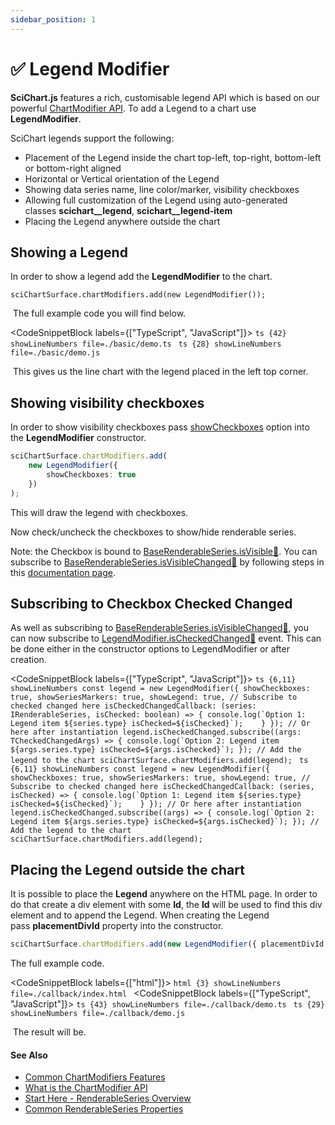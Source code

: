 ```yaml
---
sidebar_position: 1
---
```


# ✅ Legend Modifier

**SciChart.js** features a rich, customisable legend API which is based on our powerful [ChartModifier API](/docs/2d-charts/chart-modifier-api/chart-modifier-api-overview). To add a Legend to a chart use **LegendModifier**.

SciChart legends support the following:

*   Placement of the Legend inside the chart top-left, top-right, bottom-left or bottom-right aligned
*   Horizontal or Vertical orientation of the Legend
*   Showing data series name, line color/marker, visibility checkboxes
*   Allowing full customization of the Legend using auto-generated classes **scichart\_\_legend**, **scichart\_\_legend-item**
*   Placing the Legend anywhere outside the chart

Showing a Legend
----------------

In order to show a legend add the **LegendModifier** to the chart.

`sciChartSurface.chartModifiers.add(new LegendModifier());`

 The full example code you will find below.

<CodeSnippetBlock labels={["TypeScript", "JavaScript"]}>
    ```ts {42} showLineNumbers file=./basic/demo.ts
    ```
    ```ts {28} showLineNumbers file=./basic/demo.js
    ```
</CodeSnippetBlock>

 This gives us the line chart with the legend placed in the left top corner.

<CenteredImageWrapper
    src="/images/LegendModifier_1.png"
    alt="Legend Modifier Example"
/>

Showing visibility checkboxes
-----------------------------

In order to show visibility checkboxes pass [showCheckboxes](https://www.scichart.com/documentation/js/current/typedoc/classes/legendmodifier.html#showcheckboxes) option into the **LegendModifier** constructor.

```ts {3} showLineNumbers
sciChartSurface.chartModifiers.add(
    new LegendModifier({ 
        showCheckboxes: true 
    })
);
```

This will draw the legend with checkboxes.

Now check/uncheck the checkboxes to show/hide renderable series. 

<CenteredImageWrapper
    src="/images/LegendModifier_2.png"
    alt="Legend Modifier with Checkboxes Example"
/>

Note: the Checkbox is bound to [BaseRenderableSeries.isVisible:blue_book:](https://www.scichart.com/documentation/js/current/typedoc/classes/baserenderableseries.html#isvisible). You can subscribe to [BaseRenderableSeries.isVisibleChanged:blue_book:](https://www.scichart.com/documentation/js/current/typedoc/classes/baserenderableseries.html#isvisiblechanged) by following steps in this [documentation page](/docs/2d-charts/chart-types/common-series-apis/is-visible).

Subscribing to Checkbox Checked Changed
---------------------------------------

As well as subscribing to [BaseRenderableSeries.isVisibleChanged:blue_book:](https://www.scichart.com/documentation/js/current/typedoc/classes/baserenderableseries.html#isvisiblechanged), you can now subscribe to [LegendModifier.isCheckedChanged:blue_book:](https://www.scichart.com/documentation/js/current/typedoc/classes/legendmodifier.html#ischeckedchanged) event. This can be done either in the constructor options to LegendModifier or after creation.

<CodeSnippetBlock labels={["TypeScript", "JavaScript"]}>
    ```ts {6,11} showLineNumbers
    const legend = new LegendModifier({
        showCheckboxes: true,
        showSeriesMarkers: true,
        showLegend: true,
        // Subscribe to checked changed here
        isCheckedChangedCallback: (series: IRenderableSeries, isChecked: boolean) => {
            console.log(`Option 1: Legend item ${series.type} isChecked=${isChecked}`);   
        }
    });
    // Or here after instantiation
    legend.isCheckedChanged.subscribe((args: TCheckedChangedArgs) => {
        console.log(`Option 2: Legend item ${args.series.type} isChecked=${args.isChecked}`);
    });
    // Add the legend to the chart
    sciChartSurface.chartModifiers.add(legend);
    ```
    ```ts {6,11} showLineNumbers
    const legend = new LegendModifier({
        showCheckboxes: true,
        showSeriesMarkers: true,
        showLegend: true,
        // Subscribe to checked changed here
        isCheckedChangedCallback: (series, isChecked) => {
            console.log(`Option 1: Legend item ${series.type} isChecked=${isChecked}`);   
        }
    });
    // Or here after instantiation
    legend.isCheckedChanged.subscribe((args) => {
        console.log(`Option 2: Legend item ${args.series.type} isChecked=${args.isChecked}`);
    });
    // Add the legend to the chart
    sciChartSurface.chartModifiers.add(legend);
    ```
</CodeSnippetBlock>

Placing the Legend outside the chart
------------------------------------

It is possible to place the **Legend** anywhere on the HTML page. In order to do that create a div element with some **Id**, the **Id** will be used to find this div element and to append the Legend. When creating the Legend pass **placementDivId** property into the constructor.

```ts
sciChartSurface.chartModifiers.add(new LegendModifier({ placementDivId: "legend-div-id" }));
```

The full example code.

<CodeSnippetBlock labels={["html"]}>
    ```html {3} showLineNumbers file=./callback/index.html
    ```
</CodeSnippetBlock>
<CodeSnippetBlock labels={["TypeScript", "JavaScript"]}>
    ```ts {43} showLineNumbers file=./callback/demo.ts
    ```
    ```ts {29} showLineNumbers file=./callback/demo.js
    ```
</CodeSnippetBlock>

 The result will be.

<LiveDocSnippet 
    name="./callback/demo" 
    htmlPath="./callback/index.html"
/>

#### See Also

* [Common ChartModifiers Features](/docs/2d-charts/chart-modifier-api/common-features/)
* [What is the ChartModifier API](/docs/2d-charts/chart-modifier-api/chart-modifier-api-overview)
* [Start Here - RenderableSeries Overview](/docs/2d-charts/chart-types/renderable-series-api-overview)
* [Common RenderableSeries Properties](/docs/2d-charts/chart-types/common-series-apis/drawing-point-markers)